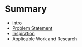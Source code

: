 # Summary

* [intro](chap1/intro.md)
* [Problem Statement](chap1/intro_a.md)
* [Inspiration](chap1/intro_b.md)
* Applicable Work and Research

